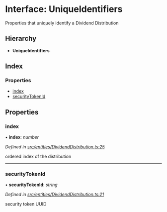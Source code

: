 # Interface: UniqueIdentifiers

Properties that uniquely identify a Dividend Distribution

## Hierarchy

* **UniqueIdentifiers**

## Index

### Properties

* [index](entities.uniqueidentifiers-1.md#index)
* [securityTokenId](entities.uniqueidentifiers-1.md#securitytokenid)

## Properties

###  index

• **index**: *number*

*Defined in [src/entities/DividendDistribution.ts:25](https://github.com/PolymathNetwork/polymath-sdk/blob/454d285/src/entities/DividendDistribution.ts#L25)*

ordered index of the distribution

___

###  securityTokenId

• **securityTokenId**: *string*

*Defined in [src/entities/DividendDistribution.ts:21](https://github.com/PolymathNetwork/polymath-sdk/blob/454d285/src/entities/DividendDistribution.ts#L21)*

security token UUID
